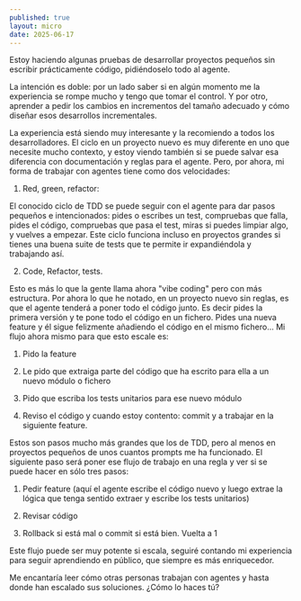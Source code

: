 ```yaml
---
published: true
layout: micro
date: 2025-06-17
---
```


Estoy haciendo algunas pruebas de desarrollar proyectos pequeños sin escribir prácticamente código, pidiéndoselo todo al agente. 



La  intención es doble: por un lado saber si en algún momento me la experiencia se rompe mucho y tengo que tomar el control. Y por otro, aprender a pedir los cambios en incrementos del tamaño adecuado y cómo diseñar esos desarrollos incrementales.



La experiencia está siendo muy interesante y la recomiendo a todos los desarrolladores. El ciclo en un proyecto nuevo es muy diferente en uno que necesite mucho contexto, y estoy viendo también si se puede salvar esa diferencia con documentación y reglas para el agente. Pero, por ahora, mi forma de trabajar con agentes tiene como dos velocidades:



1. Red, green, refactor: 



El conocido ciclo de TDD se puede seguir con el agente para dar pasos pequeños e intencionados: pides o escribes un test, compruebas que falla, pides el código, compruebas que pasa el test, miras si puedes limpiar algo, y vuelves a empezar. Este ciclo funciona incluso en proyectos grandes si tienes una buena suite de tests que te permite ir expandiéndola y trabajando así.



2. Code, Refactor, tests. 



Esto es más lo que la gente llama ahora "vibe coding" pero con más estructura. Por ahora lo que he notado, en un proyecto nuevo sin reglas, es que el agente tenderá a poner todo el código junto. Es decir pides la primera versión y te pone todo el código en un fichero. Pides una nueva feature y él sigue felizmente añadiendo el código en el mismo fichero... Mi flujo ahora mismo para que esto escale es: 



1. Pido la feature

2. Le pido que extraiga parte del código que ha escrito para ella a un nuevo módulo o fichero

3. Pido que escriba los tests unitarios para ese nuevo módulo

4. Reviso el código y cuando estoy contento: commit y a trabajar en la siguiente feature. 



Estos son pasos mucho más grandes que los de TDD, pero al menos en proyectos pequeños de unos cuantos prompts me ha funcionado. El siguiente paso será poner ese flujo de trabajo en una regla y ver si se puede hacer en sólo tres pasos: 



1. Pedir feature (aquí el agente escribe el código nuevo y luego extrae la lógica que tenga sentido extraer y escribe los tests unitarios)

2. Revisar código

3. Rollback si está mal o commit si está bien. Vuelta a 1



Este flujo puede ser muy potente si escala, seguiré contando mi experiencia para seguir aprendiendo en público, que siempre es más enriquecedor. 



Me encantaría leer cómo otras personas trabajan con agentes y hasta donde han escalado sus soluciones.  ¿Cómo lo haces tú?


